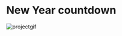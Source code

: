 # New Year countdown

![projectgif](https://user-images.githubusercontent.com/54092771/197536624-4fb40d3e-81dd-43a2-88b4-b85123933b1a.gif)
